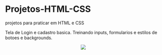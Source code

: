 # Projetos-HTML-CSS
projetos para praticar em HTML e CSS


Tela de Login e cadastro basica. 
Treinando inputs, formularios e estilos de botoes e backgrounds.

<p align="center">
   <img src="src/login-cadastro/assest/Login-cadastro.gif">
   </p>
